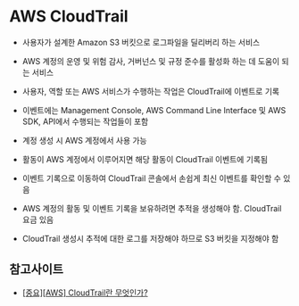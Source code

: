 # AWS CloudTrail

- 사용자가 설계한 Amazon S3 버킷으로 로그파일을 딜리버리 하는 서비스

- AWS 계정의 운영 및 위험 감사, 거버넌스 및 규정 준수를 활성화 하는 데 도움이 되는 서비스

- 사용자, 역할 또는 AWS 서비스가 수행하는 작업은 CloudTrail에 이벤트로 기록

- 이벤트에는 Management Console, AWS Command Line Interface 및 AWS SDK, API에서 수행되는 작업들이 포함

- 계정 생성 시 AWS 계정에서 사용 가능

- 활동이 AWS 계정에서 이루어지면 해당 활동이 CloudTrail 이벤트에 기록됨

- 이벤트 기록으로 이동하여 CloudTrail 콘솔에서 손쉽게 최신 이벤트를 확인할 수 있음

- AWS 계정의 활동 및 이벤트 기록을 보유하려면 추적을 생성해야 함. CloudTrail 요금 있음

- CloudTrail 생성시 추적에 대한 로그를 저장해야 하므로 S3 버킷을 지정해야 함

## 참고사이트
- [[중요][AWS] CloudTrail란 무엇인가?](https://metaverse-cloud.tistory.com/204)